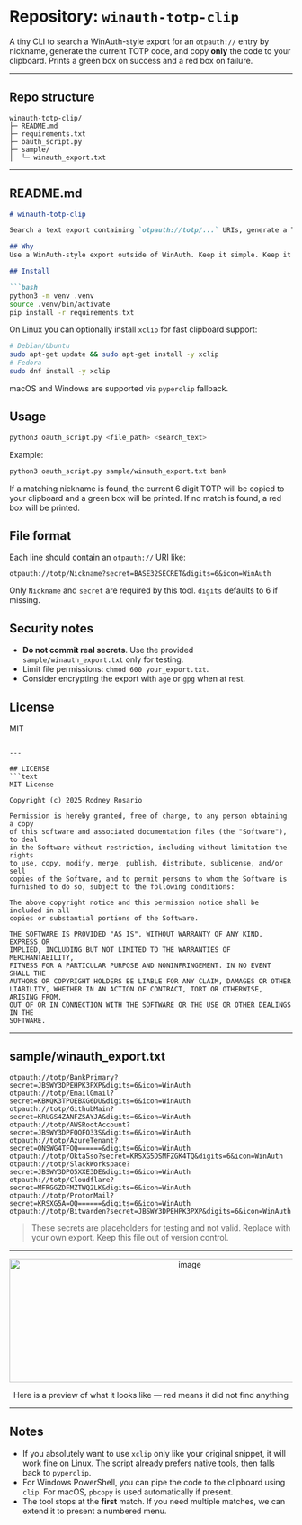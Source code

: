 # Repository: `winauth-totp-clip`

A tiny CLI to search a WinAuth-style export for an `otpauth://` entry by nickname, generate the current TOTP code, and copy **only** the code to your clipboard. Prints a green box on success and a red box on failure.

---

## Repo structure
```
winauth-totp-clip/
├─ README.md
├─ requirements.txt
├─ oauth_script.py
├─ sample/
│  └─ winauth_export.txt
```

---

## README.md
```markdown
# winauth-totp-clip

Search a text export containing `otpauth://totp/...` URIs, generate a TOTP for the first nickname match, and copy the code to your clipboard.

## Why
Use a WinAuth-style export outside of WinAuth. Keep it simple. Keep it local. No network.

## Install

```bash
python3 -m venv .venv
source .venv/bin/activate
pip install -r requirements.txt
```

On Linux you can optionally install `xclip` for fast clipboard support:
```bash
# Debian/Ubuntu
sudo apt-get update && sudo apt-get install -y xclip
# Fedora
sudo dnf install -y xclip
```

macOS and Windows are supported via `pyperclip` fallback.

## Usage

```bash
python3 oauth_script.py <file_path> <search_text>
```

Example:
```bash
python3 oauth_script.py sample/winauth_export.txt bank
```

If a matching nickname is found, the current 6 digit TOTP will be copied to your clipboard and a green box will be printed. If no match is found, a red box will be printed.

## File format
Each line should contain an `otpauth://` URI like:
```
otpauth://totp/Nickname?secret=BASE32SECRET&digits=6&icon=WinAuth
```
Only `Nickname` and `secret` are required by this tool. `digits` defaults to 6 if missing.

## Security notes
- **Do not commit real secrets**. Use the provided `sample/winauth_export.txt` only for testing.
- Limit file permissions: `chmod 600 your_export.txt`.
- Consider encrypting the export with `age` or `gpg` when at rest.

## License
MIT
```

---

## LICENSE
```text
MIT License

Copyright (c) 2025 Rodney Rosario

Permission is hereby granted, free of charge, to any person obtaining a copy
of this software and associated documentation files (the "Software"), to deal
in the Software without restriction, including without limitation the rights
to use, copy, modify, merge, publish, distribute, sublicense, and/or sell
copies of the Software, and to permit persons to whom the Software is
furnished to do so, subject to the following conditions:

The above copyright notice and this permission notice shall be included in all
copies or substantial portions of the Software.

THE SOFTWARE IS PROVIDED "AS IS", WITHOUT WARRANTY OF ANY KIND, EXPRESS OR
IMPLIED, INCLUDING BUT NOT LIMITED TO THE WARRANTIES OF MERCHANTABILITY,
FITNESS FOR A PARTICULAR PURPOSE AND NONINFRINGEMENT. IN NO EVENT SHALL THE
AUTHORS OR COPYRIGHT HOLDERS BE LIABLE FOR ANY CLAIM, DAMAGES OR OTHER
LIABILITY, WHETHER IN AN ACTION OF CONTRACT, TORT OR OTHERWISE, ARISING FROM,
OUT OF OR IN CONNECTION WITH THE SOFTWARE OR THE USE OR OTHER DEALINGS IN THE
SOFTWARE.
```
---

## sample/winauth_export.txt
```text
otpauth://totp/BankPrimary?secret=JBSWY3DPEHPK3PXP&digits=6&icon=WinAuth
otpauth://totp/EmailGmail?secret=KBKQK3TPOEBXG6DU&digits=6&icon=WinAuth
otpauth://totp/GithubMain?secret=KRUGS4ZANFZSAYJA&digits=6&icon=WinAuth
otpauth://totp/AWSRootAccount?secret=JBSWY3DPFQQFO33S&digits=6&icon=WinAuth
otpauth://totp/AzureTenant?secret=ONSWG4TFOQ======&digits=6&icon=WinAuth
otpauth://totp/OktaSso?secret=KRSXG5DSMFZGK4TQ&digits=6&icon=WinAuth
otpauth://totp/SlackWorkspace?secret=JBSWY3DPO5XXE3DE&digits=6&icon=WinAuth
otpauth://totp/Cloudflare?secret=MFRGGZDFMZTWQ2LK&digits=6&icon=WinAuth
otpauth://totp/ProtonMail?secret=KRSXG5A=OQ======&digits=6&icon=WinAuth
otpauth://totp/Bitwarden?secret=JBSWY3DPEHPK3PXP&digits=6&icon=WinAuth
```

> These secrets are placeholders for testing and not valid. Replace with your own export. Keep this file out of version control.

---

<p align="center">
  <img width="626" height="220" alt="image" src="https://github.com/user-attachments/assets/f88d9418-b302-451f-969d-0d0276f16763" />
</p>

<p align="center">
  Here is a preview of what it looks like — red means it did not find anything
</p>

---

## Notes
- If you absolutely want to use `xclip` only like your original snippet, it will work fine on Linux. The script already prefers native tools, then falls back to `pyperclip`.
- For Windows PowerShell, you can pipe the code to the clipboard using `clip`. For macOS, `pbcopy` is used automatically if present.
- The tool stops at the **first** match. If you need multiple matches, we can extend it to present a numbered menu.
